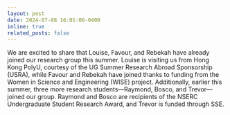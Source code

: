 ```yaml
---
layout: post
date: 2024-07-08 16:01:00-0400
inline: true
related_posts: false
---
```

We are excited to share that Louise, Favour, and Rebekah have already joined our research group this summer. Louise is visiting us from Hong Kong PolyU, courtesy of the UG Summer Research Abroad Sponsorship (USRA), while Favour and Rebekah have joined thanks to funding from the Women in Science and Engineering (WISE) project. Additionally, earlier this summer, three more research students—Raymond, Bosco, and Trevor—joined our group. Raymond and Bosco are recipients of the NSERC Undergraduate Student Research Award, and Trevor is funded through SSE.